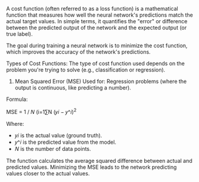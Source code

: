A cost function (often referred to as a loss function) is a mathematical function that measures how well the neural network's predictions match the actual target values. In simple terms, it quantifies the "error" or difference between the predicted output of the network and the expected output (or true label).

The goal during training a neural network is to minimize the cost function, which improves the accuracy of the network's predictions.

Types of Cost Functions:
The type of cost function used depends on the problem you're trying to solve (e.g., classification or regression).

1. Mean Squared Error (MSE)
Used for: Regression problems (where the output is continuous, like predicting a number).

Formula:

MSE = 1 / 𝑁 (i=1∑N (𝑦𝑖 − 𝑦^𝑖)<sup>2</sup>
 
Where:
- 𝑦𝑖 is the actual value (ground truth).
- 𝑦^𝑖 is the predicted value from the model.
- 𝑁 is the number of data points.

The function calculates the average squared difference between actual and predicted values. Minimizing the MSE leads to the network predicting values closer to the actual values.
